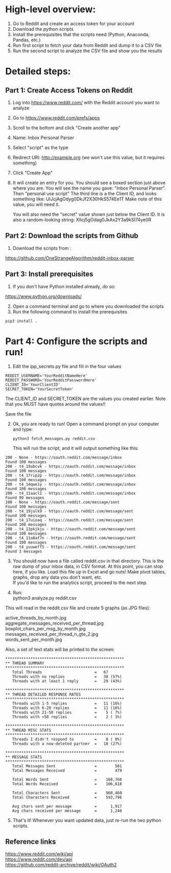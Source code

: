 

# High-level overview:

1) Go to Reddit and create an access token for your account
2) Download the python scripts
3) Install the prerequisites that the scripts need (Python, Anaconda, Pandas, etc.)
4) Run first script to fetch your data from Reddit and dump it to a CSV file
5) Run the second script to analyze the CSV file and show you the results

# Detailed steps:
## Part 1: Create Access Tokens on Reddit

1) Log into https://www.reddit.com/ with the Reddit account you want to analyze
2) Go to https://www.reddit.com/prefs/apps
3)    Scroll to the bottom and click "Create another app"
4)    Name: Inbox Personal Parser
5)    Select "script" as the type
6)    Redirect URI: http://example.org    (we won't use this value, but it requires something)
7)    Click "Create App"
8)  It will create an entry for you.
    You should see a boxed section just above where you are.
    You will see the name you gave: "Inbox Personal Parser".
    Then "personal use script"
    The third line is a the Client ID, and looks something like:
    UlJcjAgOdyg0DkJf2X30HkS574Ee1T
    Make note of this value, you will need it.

    You will also need the "secret" value shown just below the Client ID.
    It is also a random-looking string:
    XlIcj5gOdag0JkAx2Y3a9kSI74ye0R

## Part 2: Download the scripts from Github

1) Download the scripts from : 

https://github.com/OneStrangeAlgorithm/reddit-inbox-parser 

## Part 3: Install prerequisites

1) If you don't have Python installed already, do so:

 https://www.python.org/downloads/

2) Open a command terminal and go to where you downloaded the scripts
3) Run the following command to install the prerequisites

`pip3 install .`

# Part 4: Configure the scripts and run!

1) Edit the ipp_secrets.py file and fill in the four values

```
REDDIT_USERNAME='YourRedditNameHere'
REDDIT_PASSWORD='YourRedditPasswordHere'
CLIENT_ID='YourClientID'
SECRET_TOKEN='YourSecretToken'
```

The CLIENT_ID and SECRET_TOKEN are the values you created earlier.
Note that you MUST have quotes around the values!!

Save the file

2) Ok, you are ready to run!
   Open a command prompt on your computer and type:

   `python3 fetch_messages.py reddit.csv`

   This will run the script, and it will output something like this:

```
200 - None - https://oauth.reddit.com/message/inbox
Found 100 messages
200 - t4_19abcvk - https://oauth.reddit.com/message/inbox
Found 100 messages
200 - t4_17rip2p - https://oauth.reddit.com/message/inbox
Found 100 messages
200 - t4_14qwe1y - https://oauth.reddit.com/message/inbox
Found 100 messages
200 - t4_11aacl1 - https://oauth.reddit.com/message/inbox
Found 99 messages
200 - None - https://oauth.reddit.com/message/sent
Found 100 messages
200 - t4_19julk9 - https://oauth.reddit.com/message/sent
Found 100 messages
200 - t4_17uioaq - https://oauth.reddit.com/message/sent
Found 100 messages
200 - t4_13pkjkju - https://oauth.reddit.com/message/sent
Found 100 messages
200 - t4_11a8af7n - https://oauth.reddit.com/message/sent
Found 100 messages
200 - t4_yuuweff5 - https://oauth.reddit.com/message/sent
Found 3 messages
```

3) You should now have a file called reddit.csv in that directory.
This is the raw dump of your inbox data, in CSV format.
At this point, you can stop here, if you like.
Load this file up in Excel and go nuts!  Make pivot tables, graphs, drop any data
you don't want, etc.  
If you'd like to run the analytics script, proceed to the next step.

4) Run:  
  python3 analyze.py reddit.csv

  This will read in the reddit.csv file and create 5 graphs (as JPG files):

active_threads_by_month.jpg  
aggregate_messages_received_per_thread.jpg  
boxplot_chars_per_msg_by_month.jpg  
messages_received_per_thread_n_gte_2.jpg  
words_sent_per_month.jpg  

Also, a set of text stats will be printed to the screen:
```
****************************************************
** THREAD SUMMARY
****************************************************
   Total Threads                       =   67
   Threads with no replies             =   38 (57%)
   Threads with at least 1 reply       =   29 (43%)
 
****************************************************
** THREAD DETAILED RESPONSE RATES 
****************************************************
   Threads with 1-5 replies            =   11 (16%)
   Threads with 6-20 replies           =   11 (16%)
   Threads with 21-50 replies          =    5 ( 7%)
   Threads with >50 replies            =    2 ( 3%)
 
****************************************************
** THREAD MISC STATS 
****************************************************
   Threads I didn't respond to         =    0 ( 0%)
   Threads with a now-deleted partner  =   18 (27%)
 
****************************************************
** MESSAGE STATS 
****************************************************
   Total Messages Sent                 =        501
   Total Messages Received             =        479
 
   Total Words Sent                    =    168,766
   Total Words Received                =    106,618
 
   Total Characters Sent               =    960,460
   Total Characters Received           =    593,796
 
   Avg chars sent per message          =      1,917
   Avg chars received per message      =      1,240
```

5) That's it!  Whenever you want updated data, just re-run the two 
python scripts.

## Reference links

https://www.reddit.com/wiki/api  
https://www.reddit.com/dev/api  
https://github.com/reddit-archive/reddit/wiki/OAuth2  



   
